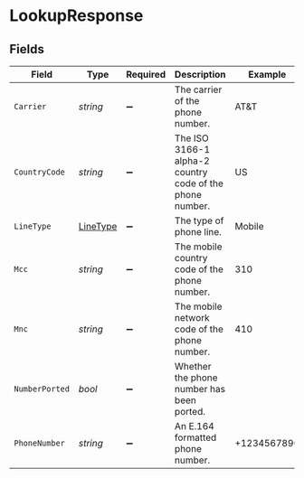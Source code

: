 # LookupResponse


## Fields

| Field                                                    | Type                                                     | Required                                                 | Description                                              | Example                                                  |
| -------------------------------------------------------- | -------------------------------------------------------- | -------------------------------------------------------- | -------------------------------------------------------- | -------------------------------------------------------- |
| `Carrier`                                                | *string*                                                 | :heavy_minus_sign:                                       | The carrier of the phone number.                         | AT&T                                                     |
| `CountryCode`                                            | *string*                                                 | :heavy_minus_sign:                                       | The ISO 3166-1 alpha-2 country code of the phone number. | US                                                       |
| `LineType`                                               | [LineType](../../Models/Components/LineType.md)          | :heavy_minus_sign:                                       | The type of phone line.                                  | Mobile                                                   |
| `Mcc`                                                    | *string*                                                 | :heavy_minus_sign:                                       | The mobile country code of the phone number.             | 310                                                      |
| `Mnc`                                                    | *string*                                                 | :heavy_minus_sign:                                       | The mobile network code of the phone number.             | 410                                                      |
| `NumberPorted`                                           | *bool*                                                   | :heavy_minus_sign:                                       | Whether the phone number has been ported.                |                                                          |
| `PhoneNumber`                                            | *string*                                                 | :heavy_minus_sign:                                       | An E.164 formatted phone number.                         | +1234567890                                              |